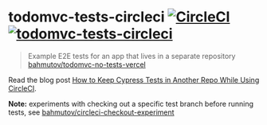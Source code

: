 # todomvc-tests-circleci [![CircleCI](https://circleci.com/gh/bahmutov/todomvc-tests-circleci/tree/main.svg?style=svg)](https://circleci.com/gh/bahmutov/todomvc-tests-circleci/tree/main) [![todomvc-tests-circleci](https://img.shields.io/endpoint?url=https://dashboard.cypress.io/badge/simple/15cjtg/main&style=flat&logo=cypress)](https://dashboard.cypress.io/projects/15cjtg/runs)
> Example E2E tests for an app that lives in a separate repository [bahmutov/todomvc-no-tests-vercel](https://github.com/bahmutov/todomvc-no-tests-vercel)

Read the blog post [How to Keep Cypress Tests in Another Repo While Using CircleCI](https://glebbahmutov.com/blog/how-to-keep-cypress-tests-in-another-repo-with-circleci/).

**Note:** experiments with checking out a specific test branch before running tests, see [bahmutov/circleci-checkout-experiment](https://github.com/bahmutov/circleci-checkout-experiment)
